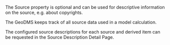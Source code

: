 The Source property is optional and can be used for descriptive information on the source, e.g. about copyrights.

The GeoDMS keeps track of all source data used in a model calculation.

The configured source descriptions for each source and derived item can be requested in the Source Description Detail Page.